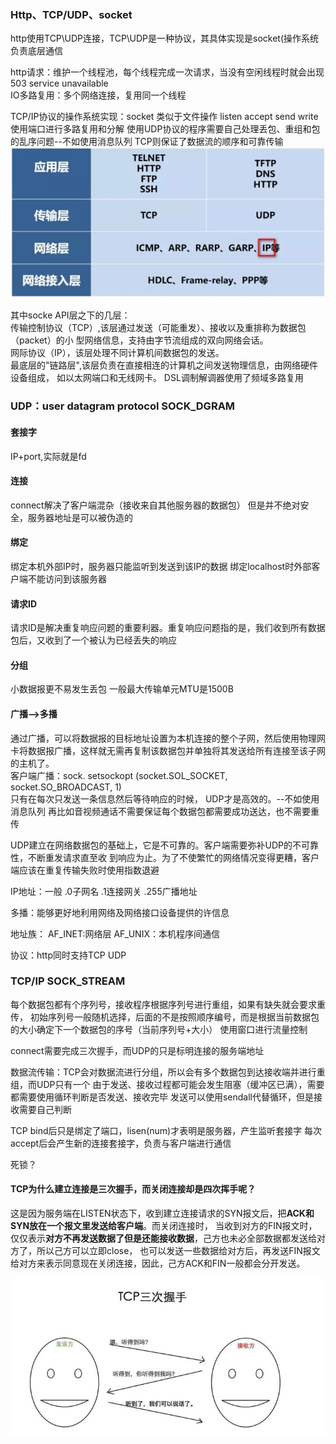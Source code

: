 

### Http、TCP/UDP、socket
http使用TCP\UDP连接，TCP\UDP是一种协议，其具体实现是socket(操作系统负责底层通信
 
http请求：维护一个线程池，每个线程完成一次请求，当没有空闲线程时就会出现503 service unavailable  
IO多路复用：多个网络连接，复用同一个线程  

TCP/IP协议的操作系统实现：socket  类似于文件操作 listen accept send write
使用端口进行多路复用和分解  使用UDP协议的程序需要自己处理丢包、重组和包的乱序问题--不如使用消息队列
TCP则保证了数据流的顺序和可靠传输
![TCP分层.jpg](https://github.com/yuanlongzeng/my-summary/blob/master/img/TCP%E5%88%86%E5%B1%82.jpg)

其中socke API层之下的几层：  
传输控制协议（TCP）,该层通过发送（可能重发）、接收以及重排称为数据包（packet）的小
型网络信息，支持由字节流组成的双向网络会话。  
网际协议（IP），该层处理不同计算机间数据包的发送。  
最底层的"链路层",该层负责在直接相连的计算机之间发送物理信息，由网络硬件设备组成，
如以太网端口和无线网卡。  DSL调制解调器使用了频域多路复用  

### UDP：user datagram protocol  SOCK_DGRAM
#### 套接字
IP+port,实际就是fd
#### 连接
connect解决了客户端混杂（接收来自其他服务器的数据包）  但是并不绝对安全，服务器地址是可以被伪造的
#### 绑定
绑定本机外部IP时，服务器只能监听到发送到该IP的数据
绑定localhost时外部客户端不能访问到该服务器
#### 请求ID
请求ID是解决重复响应问题的重要利器。重复响应问题指的是，我们收到所有数据包后，又收到了一个被认为已经丢失的响应
#### 分组
小数据报更不易发生丢包  一般最大传输单元MTU是1500B
#### 广播-->多播
通过广播，可以将数据报的目标地址设置为本机连接的整个子网，然后使用物理网卡将数据报广播，这样就无需再复制该数据包并单独将其发送给所有连接至该子网的主机了。  
客户端广播：sock. setsockopt (socket.SOL_SOCKET, socket.SO_BROADCAST, 1)  
只有在每次只发送一条信息然后等待响应的时候， UDP才是高效的。--不如使用消息队列
再比如音视频通话不需要保证每个数据包都需要成功送达，也不需要重传

UDP建立在网络数据包的基础上，它是不可靠的。客户端需要弥补UDP的不可靠性，不断重发请求直至收
到响应为止。为了不使繁忙的网络情况变得更糟，客户端应该在重复传输失败时使用指数退避

IP地址：一般 .0子网名 .1连接网关 .255广播地址

多播：能够更好地利用网络及网络接口设备提供的许信息

地址族：
AF_INET:网络层
AF_UNIX：本机程序间通信

协议：http同时支持TCP UDP

### TCP/IP  SOCK_STREAM
每个数据包都有个序列号，接收程序根据序列号进行重组，如果有缺失就会要求重传，
初始序列号一般随机选择，后面的不是按照顺序编号，而是根据当前数据包的大小确定下一个数据包的序号（当前序列号+大小）
使用窗口进行流量控制

connect需要完成三次握手，而UDP的只是标明连接的服务端地址

数据流传输：TCP会对数据流进行分组，所以会有多个数据包到达接收端并进行重组，而UDP只有一个
由于发送、接收过程都可能会发生阻塞（缓冲区已满），需要都需要使用循环判断是否发送、接收完毕
发送可以使用sendall代替循环，但是接收需要自己判断

TCP bind后只是绑定了端口，lisen(num)才表明是服务器，产生监听套接字  每次accept后会产生新的连接套接字，负责与客户端进行通信

死锁？

#### TCP为什么建立连接是三次握手，而关闭连接却是四次挥手呢？

这是因为服务端在LISTEN状态下，收到建立连接请求的SYN报文后，把**ACK和SYN放在一个报文里发送给客户端**。而关闭连接时，
当收到对方的FIN报文时，仅仅表示**对方不再发送数据了但是还能接收数据**，己方也未必全部数据都发送给对方了，所以己方可以立即close，
也可以发送一些数据给对方后，再发送FIN报文给对方来表示同意现在关闭连接，因此，己方ACK和FIN一般都会分开发送。

![三次握手](https://github.com/yuanlongzeng/my-summary/blob/master/img/%E4%B8%89%E6%AC%A1%E6%8F%A1%E6%89%8B.jpg)
